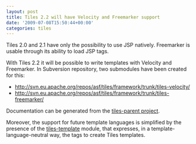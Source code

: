 ```yaml
---
layout: post
title: Tiles 2.2 will have Velocity and Freemarker support
date: '2009-07-08T15:50:44+00:00'
categories: tiles
---
```

<p>Tiles 2.0 and 2.1 have only the possibility to use JSP natively. Freemarker is usable through its ability to load JSP tags.</p><p>With Tiles 2.2 it will be possible to write templates with Velocity and Freemarker. In Subversion repository, two submodules have been created for this:</p><ul><li><a href="http://svn.eu.apache.org/repos/asf/tiles/framework/trunk/tiles-velocity/">http://svn.eu.apache.org/repos/asf/tiles/framework/trunk/tiles-velocity/</a></li><li><a href="http://svn.eu.apache.org/repos/asf/tiles/framework/trunk/tiles-freemarker/">http://svn.eu.apache.org/repos/asf/tiles/framework/trunk/tiles-freemarker/</a></li></ul><p>Documentation can be generated from the <a href="http://svn.eu.apache.org/repos/asf/tiles/framework/trunk/">tiles-parent project</a>.</p><p>Moreover, the support for future template languages is simplified by the presence of the <a href="http://svn.eu.apache.org/repos/asf/tiles/framework/trunk/tiles-template/">tiles-template</a> module, that expresses, in a template-language-neutral way, the tags to create Tiles templates.<br /></p>
